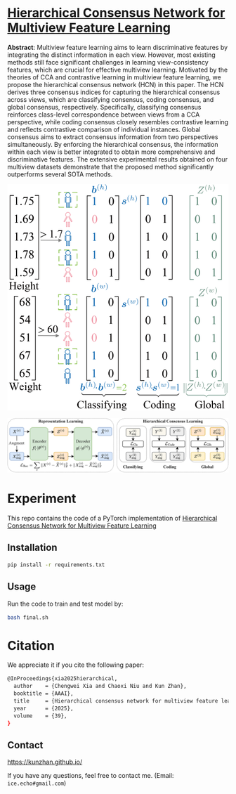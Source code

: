 # [Hierarchical Consensus Network for Multiview Feature Learning](https://arxiv.org/abs/2502.01961)

**Abstract**: Multiview feature learning aims to learn discriminative features by integrating the distinct information in each view. However, most existing methods still face significant challenges in learning view-consistency features, which are crucial for effective multiview learning. Motivated by the theories of CCA and contrastive learning in multiview feature learning, we propose the hierarchical consensus network (HCN) in this paper. The HCN derives three consensus indices for capturing the hierarchical consensus across views, which are classifying consensus, coding consensus, and global consensus, respectively. Specifically, classifying consensus reinforces class-level correspondence between views from a CCA perspective, while coding consensus closely resembles contrastive learning and reflects contrastive comparison of individual instances. Global consensus aims to extract consensus information from two perspectives simultaneously. By enforcing the hierarchical consensus, the information within each view is better integrated to obtain more comprehensive and discriminative features. The extensive experimental results obtained on four multiview datasets demonstrate that the proposed method significantly outperforms several SOTA methods.

![framework](assets/figure_01.jpg)

![framework](assets/figure_02.png)

# Experiment
This repo contains the code of a PyTorch implementation of [Hierarchical Consensus Network for Multiview Feature Learning](https://arxiv.org/abs/2502.01961)
## Installation

```bash
pip install -r requirements.txt
```

## Usage

Run the code to train and test model by:
```bash
bash final.sh
```

# Citation

We appreciate it if you cite the following paper:

```sh
@InProceedings{xia2025hierarchical,
  author    = {Chengwei Xia and Chaoxi Niu and Kun Zhan},
  booktitle = {AAAI},
  title     = {Hierarchical consensus network for multiview feature learning},
  year      = {2025},
  volume    = {39},
}
```

## Contact
https://kunzhan.github.io/

If you have any questions, feel free to contact me. (Email: `ice.echo#gmail.com`)